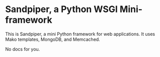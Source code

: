 Sandpiper, a Python WSGI Mini-framework
==========================

This is Sandpiper, a mini Python framework for web applications. It uses Mako
templates, MongoDB, and Memcached.

No docs for you.
